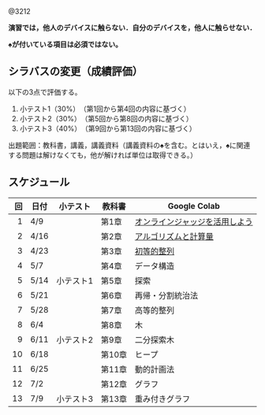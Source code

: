 @3212

**演習では，他人のデバイスに触らない．自分のデバイスを，他人に触らせない．**

**♠が付いている項目は必須ではない。**

## シラバスの変更（成績評価）

以下の3点で評価する。

1. 小テスト1（30%）　（第1回から第4回の内容に基づく）
1. 小テスト2（30%）　（第5回から第8回の内容に基づく）
1. 小テスト3（40%）　（第9回から第13回の内容に基づく）

出題範囲：教科書，講義，講義資料（講義資料の♠を含む。とはいえ，♠に関連する問題は解けなくても，他が解ければ単位は取得できる。）

## スケジュール

回|日付|小テスト|教科書|Google Colab
--:|---|:-:|---|---
1|4/9||第1章|[オンラインジャッジを活用しよう](https://colab.research.google.com/github/taroyabuki/DA/blob/master/notebooks/01.ipynb)
2|4/16||第2章|[アルゴリズムと計算量](https://colab.research.google.com/github/taroyabuki/DA/blob/master/notebooks/02.ipynb)
3|4/23||第3章|[初等的整列](https://colab.research.google.com/github/taroyabuki/DA/blob/master/notebooks/03.ipynb)
4|5/7||第4章|データ構造
5|5/14|小テスト1|第5章|探索
6|5/21||第6章|再帰・分割統治法
7|5/28||第7章|高等的整列
8|6/4||第8章|木
9|6/11|小テスト2|第9章|二分探索木
10|6/18||第10章|ヒープ
11|6/25||第11章|動的計画法
12|7/2||第12章|グラフ
13|7/9|小テスト3|第13章|重み付きグラフ
